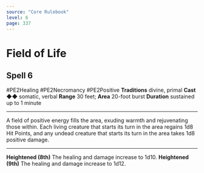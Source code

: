 ```yaml
---
source: "Core Rulebook"
level: 6
page: 337
---
```


# Field of Life
## Spell 6
#PE2Healing #PE2Necromancy #PE2Positive 
**Traditions** divine, primal
**Cast** ◆◆ somatic, verbal
**Range** 30 feet; **Area** 20-foot burst
**Duration** sustained up to 1 minute

-----
A field of positive energy fills the area, exuding warmth and rejuvenating those within. Each living creature that starts its turn in the area regains 1d8 Hit Points, and any undead creature that starts its turn in the area takes 1d8 positive damage. 

---
**Heightened (8th)** The healing and damage increase to 1d10. 
**Heightened (9th)** The healing and damage increase to 1d12.